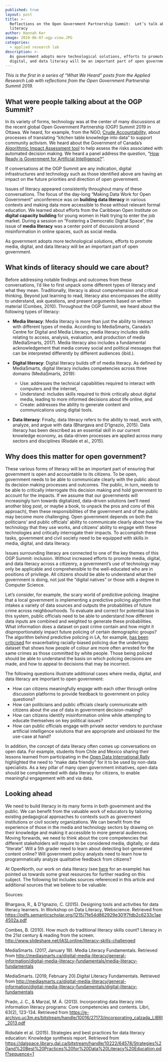 ```yaml
---
published: true
layout: post
title: >-
  Reflections on the Open Government Partnership Summit:  Let’s talk about
  literacy
author: Hannah Ker
image: 2019-06-07-ogp-view.JPG
categories:
  - applied research lab
description: >-
  As government adopts more technological solutions, efforts to promote media,
  digital, and data literacy will be an important part of open government.
---
```

_This is the first in a series of “What We Heard” posts from the Applied Research Lab with reflections from the Open Government Partnership Summit 2019._

## What were people talking about at the OGP Summit?

In its variety of forms, technology was at the center of many discussions at the recent global Open Government Partnership (OGP) Summit 2019 in Ottawa. We heard, for example, from the NGO, [Crude Accountability](http://crudeaccountability.org/), about processes of translating “kitchen table knowledge into data” to support community activism. We heard about the Government of Canada’s [Algorithmic Impact Assessment tool](https://open.canada.ca/data/en/dataset/748a97fb-6714-41ef-9fb8-637a0b8e0da1) to help assess the risks associated with automated decision making. We heard a panel address the question, “[How Ready is Government for Artificial Intelligence?](https://ogpsummit.org/en/summit-program/agenda/session/?Session=1358)”.

If conversations at the OGP Summit are any indication, digital infrastructures and technology such as those identified above are having an impact on the future priorities and direction of open government.  

Issues of literacy appeared consistently throughout many of these conversations. The focus of the day-long “Making Data Work for Open Government” unconference was on **building data literacy** in various contexts and making data more accessible to those without relevant formal education. We learned about efforts from the Caribbean Open Institute on **digital capacity building** for young women in Haiti trying to enter the job market. During a session on “Fostering a Democratic Digital Space”, the issue of **media literacy** was a center point of discussions around misinformation in online spaces, such as social media.

As government adopts more technological solutions, efforts to promote media, digital, and data literacy will be an important part of open government. 

## What kinds of literacy should we care about?

Before addressing notable findings and outcomes from these conversations, I’d like to first unpack some different types of literacy and what they mean. Traditionally, literacy is about comprehension and critical thinking. Beyond just learning to read, literacy also encompasses the ability to understand, ask questions, and present arguments based on written material (Combes, 2010). Throughout the OGP Summit, we heard about the following types of literacy: 

+ **Media literacy**: Media literacy is more than just the ability to interact with different types of media. According to MediaSmarts, Canada’s Centre for Digital and Media Literacy, media literacy includes skills relating to access, analysis, evaluation, and production of media (MediaSmarts, 2017). Media literacy also includes a fundamental acknowledgement that media convey social and political messages that can be interpreted differently by different audiences (ibid.).


+ **Digital literacy**: Digital literacy builds off of media literacy. As defined by MediaSmarts, digital literacy includes competencies across three domains (MediaSmarts, 2019): 
	+ Use: addresses the technical capabilities required to interact with computers and the internet, 
	+ Understand: includes skills required to think critically about digital media, leading to more informed decisions about life online, and 
	+ Create: addresses the ability to generate content and communications using digital tools.


+ **Data literacy**: Finally, data literacy refers to the ability to read, work with, analyze, and argue with data (Bhargava and D’Ignazio, 2015). Data literacy has been described as an essential skill in our current knowledge economy, as data-driven processes are applied across many sectors and disciplines (Risdale et al., 2015). 

## Why does this matter for open government?

These various forms of literacy will be an important part of ensuring that government is open and accountable to its citizens. To be open, government needs to be able to communicate clearly with the public about its decision making processes and outcomes. The public, in turn, needs to be able to critically interrogate this decision making and hold government to account for the impacts. If we assume that our governments will increasingly turn towards digitalized, data-driven solutions (we’ll need another blog post, or maybe a book, to unpack the pros and cons of this approach), then these responsibilities of the government and of the public may become more challenging. Open government depends on both the politicians’ and public officials’ ability to communicate clearly about how the technology that they use works, and citizens’ ability to engage with these technologies and critically interrogate their impacts. To accomplish these tasks, government and civil society need to be equipped with skills in media, digital, and data literacy. 

Issues surrounding literacy are connected to one of the key themes of this OGP Summit: inclusion. Without increased efforts to promote media, digital, and data literacy across a citizenry, a government’s use of technology may only be applicable and comprehensible to the well-educated who are in positions of privilege. All citizens should be able to understand what their government is doing, not just the “digital natives” or those with a degree in Computer Science. 

Let’s consider, for example, the scary world of predictive policing. Imagine that a local government is implementing a predictive policing algorithm that intakes a variety of data sources and outputs the probabilities of future crime across neighbourhoods. To evaluate and correct for potential bias in this system, public officials need to be able to understand how different data inputs are combined and weighted to generate these probabilities. What information does a dataset on past crime contain and how might it disproportionately impact future policing of certain demographic groups? The algorithm behind predictive policing in LA, for example, [has been criticised](https://www.latimes.com/opinion/editorials/la-ed-lapd-predictive-policing-20190316-story.html) for exacerbating racially-biased policing due the underlying dataset that shows how people of colour are more often arrested for the same crimes as those committed by white people. Those being policed should be able to understand the basis on which policing decisions are made, and how to appeal to decisions that may be incorrect.  

The following questions illustrate additional cases where media, digital, and data literacy are important to open government: 

+ How can citizens meaningfully engage with each other through online discussion platforms to provide feedback to government on policy questions? 
+ How can politicians and public officials clearly communicate with citizens about the use of data in government decision-making? 
+ How can citizens identify misinformation online while attempting to educate themselves on key political issues? 
+ How can public officials engage with private sector vendors to purchase artificial intelligence solutions that are appropriate and unbiased for the use-case at hand? 

In addition, the concept of data literacy often comes up conversations on open data. For example, students from Chile and Mexico sharing their lessons learned from participating in the [Open Data International Rally](http://www.fiscaltransparency.net/use/dataonthestreets-international-rally/) highlighted the need to “make data friendly” for it to be used by non-data specialists. As a key pillar of many open government initiatives, open data should be complemented with data literacy for citizens, to enable meaningful engagement with and via data.

## Looking ahead

We need to build literacy in its many forms in both government and the public. We can benefit from the valuable work of educators by tailoring existing pedagogical approaches to contexts such as government institutions or civil society organizations. We can benefit from the experience of those in the media and technology sectors by drawing on their knowledge and making it accessible to more general audiences. Moving forwards, we need to think about the core competencies that different stakeholders will require to be considered media, digitally, or data “literate”. Will a 5th grader need to learn about detecting bot-generated content online? Will government policy analysts need to learn how to programmatically analyze qualitative feedback from citizens? 

At OpenNorth, our work on data literacy (see [here](https://www.opennorth.ca/2019/06/03/what-we-re-up-to-data-literacy-and-public-consultations) for an example) has pointed us towards some great resources for further reading on this subject. The following list includes sources referenced in this article and additional sources that we believe to be valuable: 

Sources: 

Bhargava, R., & D’Ignazio, C. (2015). Designing tools and activities for data literacy learners. In Workshop on Data Literacy, Webscience. Retrieved from https://pdfs.semanticscholar.org/1215/7fe54d862929e301f7fdb2c6233c1ae4502a.pdf

Combes, B. (2010). How much do traditional literacy skills count? Literacy in the 21st century & reading from the screen. http://www.slideshare.net/IASLonline/literacy-skills-challenged

MediaSmarts. (2017, January 19). Media Literacy Fundamentals. Retrieved from http://mediasmarts.ca/digital-media-literacy/general-information/digital-media-literacy-fundamentals/media-literacy-fundamentals

MediaSmarts. (2019, February 20).Digital Literacy Fundamentals. Retrieved from http://mediasmarts.ca/digital-media-literacy/general-information/digital-media-literacy-fundamentals/digital-literacy-fundamentals

Prado, J. C., & Marzal, M. Á. (2013). Incorporating data literacy into information literacy programs: Core competencies and contents. Libri, 63(2), 123-134. Retrieved from https://e-archivo.uc3m.es/bitstream/handle/10016/27173/incorporating_calzada_LIBRI_2013.pdf

Ridsdale et al. (2015). Strategies and best practices for data literacy education: Knowledge synthesis report. Retrieved from https://dalspace.library.dal.ca/bitstream/handle/10222/64578/Strategies%20and%20Best%20Practices%20for%20Data%20Literacy%20Education.pdf?sequence=1








